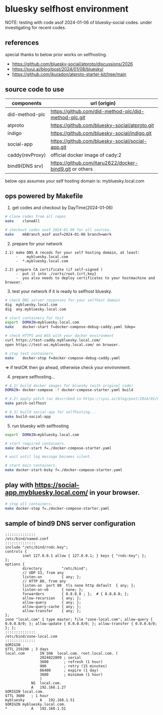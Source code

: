 # bluesky selfhost environment

NOTE: testing with code asof 2024-01-06 of bluesky-social codes.
under investigating for recent codes.

## references

special thanks to below prior works on selfhosting.
   - https://github.com/bluesky-social/atproto/discussions/2026
   - https://syui.ai/blog/post/2024/01/08/bluesky/
   - https://github.com/ikuradon/atproto-starter-kit/tree/main

## source code to use

| components     | url (origin)                                           |
|----------------|--------------------------------------------------------|
| did-method-plc | https://github.com/did-method-plc/did-method-plc.git   |
| atproto        | https://github.com/bluesky-social/atproto.git          |
| indigo         | https://github.com/bluesky-social/indigo.git           |
| social-app     | https://github.com/bluesky-social/social-app.git       |
| caddy(revProxy)| official docker image of cady:2                        |
| bind9(DNS srv) | https://github.com/itaru2622/docker-bind9.git or others|


below ops assumes your self hosting domain is: mybluesky.local.com

## ops powered by Makefile

1) get codes and checkout by DayTime(2024-01-06)

```bash
# clone codes from all repos
make    cloneAll

# checkout codes asof 2024-01-06 for all sources.
make    mkBranch_asof asof=2024-01-06 branch=work
```


2) prepare for your network

```
2.1) make DNS A recods for your self hosting domain, at least:
     -    mybluesky.local.com
     -  *.mybluesky.local.com

2.2) prepare CA certificate (if self-signed )
     -  put it into ./certs/root.{crt,key}
     -  you also needs to deploy certificates to your hostmachine and browser.
```

3) test your network if it is ready to selfhost bluesky.

```bash
# check DNS server responses for your selfhost domain
dig  mybluesky.local.com
dig  any.mybluesky.local.com

# start containers for test
export  DOMAIN=mybluesky.local.com
make    docker-start f=docker-compose-debug-caddy.yaml Sdep=

# check HTTPS and WSS with your docker environment
curl https://test-caddy.mybluesky.local.com/
open https://test-ws.mybluesky.local.com/ on browser.

# stop test containers.
make    docker-stop f=docker-compose-debug-caddy.yaml
```
=> if testOK then go ahead, otherwise check your environment.


4) prepare selfhosting...

```bash
# 4.1) build docker images for bluesky (with original code)
DOMAIN= docker-compose -f docker-compose-starter.yaml build

# 4.2) apply patch (as described in https://syui.ai/blog/post/2024/01/08/bluesky/)
make patch-selfhost

# 4.3) build social-app for selfhosting...
make build-social-app
```

5) run bluesky with selfhosting

```bash
export  DOMAIN=mybluesky.local.com

# start required containers.
make docker-start f=./docker-compose-starter.yaml

# wait until log message becomes silent.

# start main containers.
make docker-start-bsky f=./docker-compose-starter.yaml
```

## play with https://social-app.mybluesky.local.com/  in your browser.

```bash
# stop all containers.
make docker-stop f=./docker-compose-starter.yaml
```

## sample of bind9 DNS server configuration

```
::::::::::::::
/etc/bind/named.conf
::::::::::::::
include "/etc/bind/rndc.key";
controls {
        inet 127.0.0.1 allow { 127.0.0.1; } keys { "rndc-key"; };
};
options {
        directory         "/etc/bind";
        // UDP 53, from any
        listen-on         { any; };
        // HTTP 80, from any
        listen-on  port 80  tls none http default  { any; };
        listen-on-v6      { none; };
        forwarders        { 8.8.8.8 ; };  # { 8.8.8.8; };
        allow-recursion   { any; };
        allow-query       { any; };
        allow-query-cache { any; };
        allow-transfer    { any; };
};
zone "local.com" { type master; file "zone-local.com"; allow-query { 0.0.0.0/0; }; allow-update { 0.0.0.0/0; }; allow-transfer { 0.0.0.0/0; }; };
::::::::::::::
/etc/bind/zone-local.com
::::::::::::::
$ORIGIN .
$TTL 259200	; 3 days
local.com		IN SOA	local.com. root.local.com. (
				2024022809 ; serial
				3600       ; refresh (1 hour)
				900        ; retry (15 minutes)
				86400      ; expire (1 day)
				3600       ; minimum (1 hour)
				)
			NS	local.com.
			A	192.168.1.27
$ORIGIN local.com.
$TTL 3600	; 1 hour
mybluesky		A	192.168.1.51
$ORIGIN mybluesky.local.com.
*			A	192.168.1.51
```
